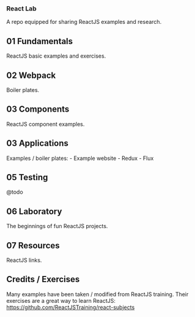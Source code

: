 ### React Lab
A repo equipped for sharing ReactJS examples and research.

## 01 Fundamentals
ReactJS basic examples and exercises.

## 02 Webpack
Boiler plates.

## 03 Components
ReactJS component examples.

## 03 Applications
Examples / boiler plates:
	- Example website
	- Redux
	- Flux

## 05 Testing
@todo

## 06 Laboratory
The beginnings of fun ReactJS projects.

## 07 Resources
ReactJS links.

## Credits / Exercises
Many examples have been taken / modified from ReactJS training.  Their exercises are a great way to learn ReactJS:
https://github.com/ReactJSTraining/react-subjects